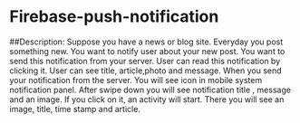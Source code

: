 # Firebase-push-notification
##Description:
Suppose you have a news or blog site. Everyday you post something new. You want to notify user about your new post. You want to send this notification from your server. User can read this notification by clicking it. User can see title, article,photo and message.
When you send your notification from the server. You will see icon in mobile system notification panel. After swipe down you will see notification title , message and an image. If you click on it, an activity will start. There you will see an image, title, time stamp and article. 
